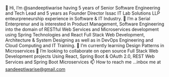 👋 Hi, I’m @sandeeptiwarise having 5 years of Senior Software Engineering and Tech Lead and 5 years as Founder Director Issac IT Lab Solutions LLP enteurpreneurship experience in Software & IT Industry.
👀 I’m a Serial Enterprenur and is interested in Product Management, Software Engineering into the domain of RESTful Web Services and Microservices development using Spring Technologies and React Full Stack Web Development, Architecture & System Designing as well as in DevOps Engineering and Cloud Computing and IT Training.
🌱 I’m currently learning Design Patterns in Microservices 
💞️ I’m looking to collaborate on open source Full Stack Web Development projects Using React, Spring Boot & OAuth 2.0, REST Web Services and Spring Boot Microservices
📫 How to reach me ...inbox me at sandeeptiwarise@gmail.com

<!---
sandeeptiwarise/sandeeptiwarise is a ✨ special ✨ repository because its `README.md` (this file) appears on your GitHub profile.
You can click the Preview link to take a look at your changes.
--->
